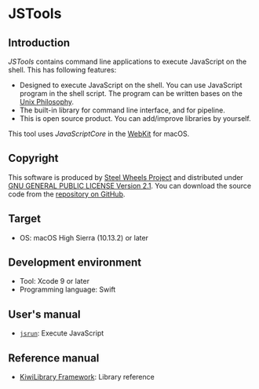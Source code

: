 # JSTools

## Introduction
*JSTools* contains command line applications to execute JavaScript on the shell. This has following features:
* Designed to execute JavaScript on the shell. You can use JavaScript program in the shell script. The program can be written bases on the [Unix Philosophy](https://en.wikipedia.org/wiki/Unix_philosophy).
* The built-in library for command line interface, and for pipeline.
* This is open source product. You can add/improve libraries by yourself.

This tool uses *JavaScriptCore* in the [WebKit](https://en.wikipedia.org/wiki/WebKit) for macOS.

## Copyright
This software is produced by [Steel Wheels Project](http://steelwheels.github.io) and distributed under
[GNU GENERAL PUBLIC LICENSE Version 2.1](https://www.gnu.org/licenses/old-licenses/gpl-2.0.en.html#SEC1). You can download the source code from the [repository on GitHub](https://github.com/steelwheels/JSRunner).

## Target
* OS: macOS High Sierra (10.13.2) or later

## Development environment
* Tool: Xcode 9 or later
* Programming language: Swift

## User's manual
* [`jsrun`](https://github.com/steelwheels/JSTools/blob/master/Document/jsrun-man.md): Execute JavaScript

## Reference manual
* [KiwiLibrary Framework](https://github.com/steelwheels/KiwiScript/blob/master/KiwiLibrary/README.md): Library reference
